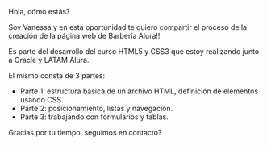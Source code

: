 Hola, cómo estás? 

Soy Vanessa y en esta oportunidad te quiero compartir el proceso de la creación de la página web de Barbería Alura!!

Es parte del desarrollo del curso HTML5 y CSS3 que estoy realizando junto a Oracle y LATAM Alura.

El mismo consta de 3 partes:

- Parte 1: estructura básica de un archivo HTML, definición de elementos usando CSS.
- Parte 2: posicionamiento, listas y navegación.
- Parte 3: trabajando con formularios y tablas.

Gracias por tu tiempo, 
seguimos en contacto?
